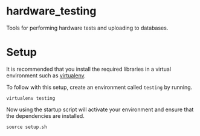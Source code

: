 # hardware_testing
Tools for performing hardware tests and uploading to databases.

# Setup
It is recommended that you install the required libraries in a virtual environment such as [virtualenv](https://virtualenv.pypa.io/en/latest/installation.html).

To follow with this setup, create an environment called ```testing``` by running.
```
virtualenv testing
```

Now using the startup script will activate your environment and ensure that the dependencies are installed.

```
source setup.sh
```
